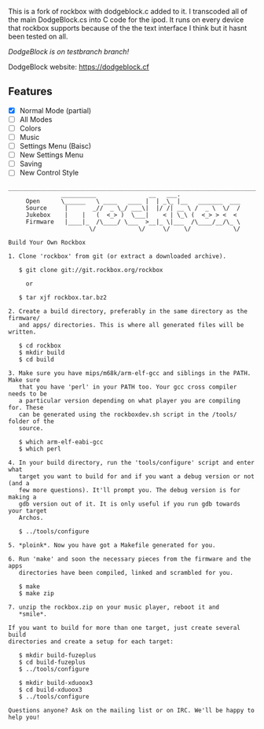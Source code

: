 This is a fork of rockbox with dodgeblock.c added to it. 
I transcoded all of the main DodgeBlock.cs into C code for the ipod. 
It runs on every device that rockbox supports because of the the text 
interface I think but it hasnt been tested on all.

*DodgeBlock is on testbranch branch!*

DodgeBlock website: https://dodgeblock.cf
## Features
- [x] Normal Mode (partial)
- [ ] All Modes
- [ ] Colors
- [ ] Music
- [ ] Settings Menu (Baisc)
- [ ] New Settings Menu
- [ ] Saving
- [ ] New Control Style

```
_______________________________________________________________________
               __________               __   ___.
     Open      \______   \ ____   ____ |  | _\_ |__   _______  ___
     Source     |       _//  _ \_/ ___\|  |/ /| __ \ /  _ \  \/  /
     Jukebox    |    |   (  <_> )  \___|    < | \_\ (  <_> > <  <
     Firmware   |____|_  /\____/ \___  >__|_ \|___  /\____/__/\_ \
                       \/            \/     \/    \/            \/

Build Your Own Rockbox

1. Clone 'rockbox' from git (or extract a downloaded archive).

   $ git clone git://git.rockbox.org/rockbox

     or

   $ tar xjf rockbox.tar.bz2

2. Create a build directory, preferably in the same directory as the firmware/
   and apps/ directories. This is where all generated files will be written.

   $ cd rockbox
   $ mkdir build
   $ cd build

3. Make sure you have mips/m68k/arm-elf-gcc and siblings in the PATH. Make sure
   that you have 'perl' in your PATH too. Your gcc cross compiler needs to be
   a particular version depending on what player you are compiling for. These
   can be generated using the rockboxdev.sh script in the /tools/ folder of the
   source.

   $ which arm-elf-eabi-gcc
   $ which perl

4. In your build directory, run the 'tools/configure' script and enter what
   target you want to build for and if you want a debug version or not (and a
   few more questions). It'll prompt you. The debug version is for making a
   gdb version out of it. It is only useful if you run gdb towards your target
   Archos.

   $ ../tools/configure

5. *ploink*. Now you have got a Makefile generated for you.

6. Run 'make' and soon the necessary pieces from the firmware and the apps
   directories have been compiled, linked and scrambled for you.

   $ make
   $ make zip

7. unzip the rockbox.zip on your music player, reboot it and
   *smile*.

If you want to build for more than one target, just create several build
directories and create a setup for each target:

   $ mkdir build-fuzeplus
   $ cd build-fuzeplus
   $ ../tools/configure

   $ mkdir build-xduoox3
   $ cd build-xduoox3
   $ ../tools/configure

Questions anyone? Ask on the mailing list or on IRC. We'll be happy to help you!
```
